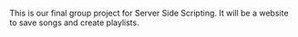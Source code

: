 This is our final group project for Server Side Scripting.
It will be a website to save songs and create playlists.
